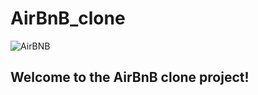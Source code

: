 # AirBnB_clone
![AirBNB](https://s3.amazonaws.com/alx-intranet.hbtn.io/uploads/medias/2018/6/65f4a1dd9c51265f49d0.png?X-Amz-Algorithm=AWS4-HMAC-SHA256&X-Amz-Credential=AKIARDDGGGOUSBVO6H7D%2F20230213%2Fus-east-1%2Fs3%2Faws4_request&X-Amz-Date=20230213T221756Z&X-Amz-Expires=86400&X-Amz-SignedHeaders=host&X-Amz-Signature=d4a171709a2050e480dac812d6299fc0f3e8c9ff8fe0d11281608ce81cd4783c)

## Welcome to the AirBnB clone project!
